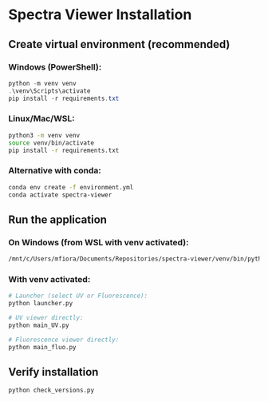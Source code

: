 # Spectra Viewer Installation

## Create virtual environment (recommended)

### Windows (PowerShell):
```powershell
python -m venv venv
.\venv\Scripts\activate
pip install -r requirements.txt
```

### Linux/Mac/WSL:
```bash
python3 -m venv venv
source venv/bin/activate
pip install -r requirements.txt
```

### Alternative with conda:
```bash
conda env create -f environment.yml
conda activate spectra-viewer
```

## Run the application

### On Windows (from WSL with venv activated):
```bash
/mnt/c/Users/mfiora/Documents/Repositories/spectra-viewer/venv/bin/python launcher.py
```

### With venv activated:
```bash
# Launcher (select UV or Fluorescence):
python launcher.py

# UV viewer directly:
python main_UV.py

# Fluorescence viewer directly:
python main_fluo.py
```

## Verify installation
```bash
python check_versions.py
```
